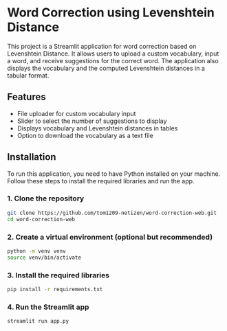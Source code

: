 # Word Correction using Levenshtein Distance

This project is a Streamlit application for word correction based on Levenshtein Distance. It allows users to upload a custom vocabulary, input a word, and receive suggestions for the correct word. The application also displays the vocabulary and the computed Levenshtein distances in a tabular format.

## Features

- File uploader for custom vocabulary input
- Slider to select the number of suggestions to display
- Displays vocabulary and Levenshtein distances in tables
- Option to download the vocabulary as a text file

## Installation

To run this application, you need to have Python installed on your machine. Follow these steps to install the required libraries and run the app.

### 1. Clone the repository

```bash
git clone https://github.com/tom1209-netizen/word-correction-web.git
cd word-correction-web
```

### 2. Create a virtual environment (optional but recommended)
```bash
python -m venv venv
source venv/bin/activate 
```

### 3. Install the required libraries
```bash
pip install -r requirements.txt
```

### 4. Run the Streamlit app
```bash
streamlit run app.py
```